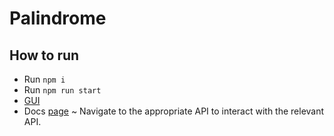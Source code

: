 # Palindrome

## How to run

- Run `npm i`
- Run `npm run start`
- [GUI](http://localhost:3000/)
- Docs [page](http://localhost:3000/docs) ~ Navigate to the appropriate API to interact with the relevant API.
